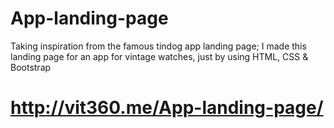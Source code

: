 # App-landing-page
Taking inspiration from the famous tindog app landing page; I made this landing page for an app for vintage watches, just by using HTML, CSS & Bootstrap

# http://vit360.me/App-landing-page/
